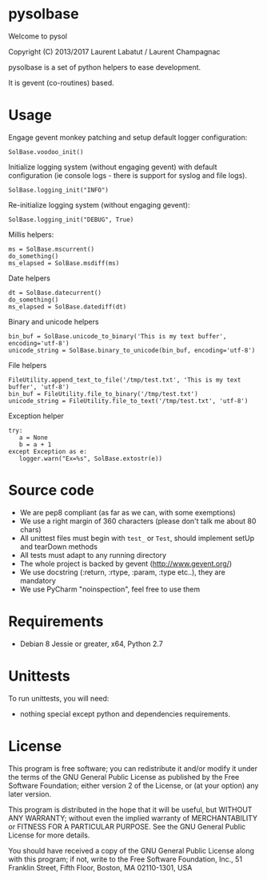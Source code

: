 pysolbase
============

Welcome to pysol

Copyright (C) 2013/2017 Laurent Labatut / Laurent Champagnac

pysolbase is a set of python helpers to ease development.

It is gevent (co-routines) based.

Usage
===============

Engage gevent monkey patching and setup default logger configuration:

`SolBase.voodoo_init()`

Initialize logging system (without engaging gevent) with default configuration (ie console logs - there is support for syslog and file logs).

`SolBase.logging_init("INFO")`

Re-initialize logging system (without engaging gevent):

`SolBase.logging_init("DEBUG", True)`

Millis helpers:

```
ms = SolBase.mscurrent()
do_something()
ms_elapsed = SolBase.msdiff(ms)
```

Date helpers

```
dt = SolBase.datecurrent()
do_something()
ms_elapsed = SolBase.datediff(dt)
```

Binary and unicode helpers

```
bin_buf = SolBase.unicode_to_binary('This is my text buffer', encoding='utf-8')
unicode_string = SolBase.binary_to_unicode(bin_buf, encoding='utf-8')
```

File helpers

```
FileUtility.append_text_to_file('/tmp/test.txt', 'This is my text buffer', 'utf-8')
bin_buf = FileUtility.file_to_binary('/tmp/test.txt')
unicode_string = FileUtility.file_to_text('/tmp/test.txt', 'utf-8')
```

Exception helper

```
try:
   a = None
   b = a + 1
except Exception as e:
   logger.warn("Ex=%s", SolBase.extostr(e))
```


Source code
===============

- We are pep8 compliant (as far as we can, with some exemptions)
- We use a right margin of 360 characters (please don't talk me about 80 chars)
- All unittest files must begin with `test_` or `Test`, should implement setUp and tearDown methods
- All tests must adapt to any running directory
- The whole project is backed by gevent (http://www.gevent.org/)
- We use docstring (:return, :rtype, :param, :type etc..), they are mandatory
- We use PyCharm "noinspection", feel free to use them

Requirements
===============

- Debian 8 Jessie or greater, x64, Python 2.7

Unittests
===============

To run unittests, you will need:

- nothing special except python and dependencies requirements.

License
===============

This program is free software; you can redistribute it and/or
modify it under the terms of the GNU General Public License
as published by the Free Software Foundation; either version 2
of the License, or (at your option) any later version.

This program is distributed in the hope that it will be useful,
but WITHOUT ANY WARRANTY; without even the implied warranty of
MERCHANTABILITY or FITNESS FOR A PARTICULAR PURPOSE.  See the
GNU General Public License for more details.

You should have received a copy of the GNU General Public License
along with this program; if not, write to the Free Software
Foundation, Inc., 51 Franklin Street, Fifth Floor, Boston, MA  02110-1301, USA


